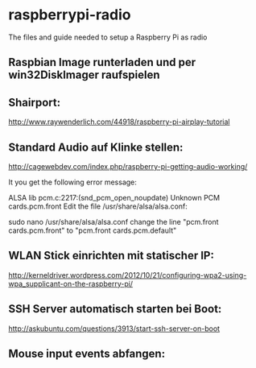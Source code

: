 raspberrypi-radio
=================

The files and guide needed to setup a Raspberry Pi as radio


## Raspbian Image runterladen und per win32DiskImager raufspielen

## Shairport:
http://www.raywenderlich.com/44918/raspberry-pi-airplay-tutorial

## Standard Audio auf Klinke stellen:
http://cagewebdev.com/index.php/raspberry-pi-getting-audio-working/

It you get the following error message:

ALSA lib pcm.c:2217:(snd_pcm_open_noupdate) Unknown PCM cards.pcm.front
Edit the file /usr/share/alsa/alsa.conf:

sudo nano /usr/share/alsa/alsa.conf
change the line "pcm.front cards.pcm.front" to "pcm.front cards.pcm.default"


## WLAN Stick einrichten mit statischer IP:
http://kerneldriver.wordpress.com/2012/10/21/configuring-wpa2-using-wpa_supplicant-on-the-raspberry-pi/

## SSH Server automatisch starten bei Boot:
http://askubuntu.com/questions/3913/start-ssh-server-on-boot

## Mouse input events abfangen:

